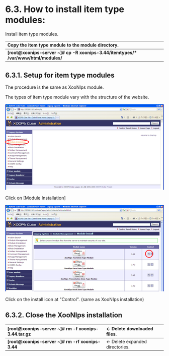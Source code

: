 # 6.3. How to install item type modules:

Install item type modules.

| Copy the item type module to the module directory. |
| :--- |
| **\[root@xoonips-server ~\]\# cp -R xoonips-3.44/itemtypes/\* /var/www/html/modules/** |

## 6.3.1. Setup for item type modules <a id="6-3-1-setup-for-item-type-modules"></a>

The procedure is the same as XooNIps module.

The types of item type module vary with the structure of the website.

![](../../../.gitbook/assets/xoonips-install03.png)

Click on \[Module Installation\]

![](../../../.gitbook/assets/xoonips-install32%20%281%29.png)

Click on the install icon at "Control". \(same as XooNIps installation\)

## 6.3.2. Close the XooNIps installation <a id="6-3-2-close-the-xoonips-installation"></a>

| **\[root@xoonips-server ~\]\# rm -f xoonips-3.44.tar.gz** | ← Delete downloaded files. |
| :--- | :--- |
| **\[root@xoonips-server ~\]\# rm -rf xoonips-3.44** | ← Delete expanded directories. |

